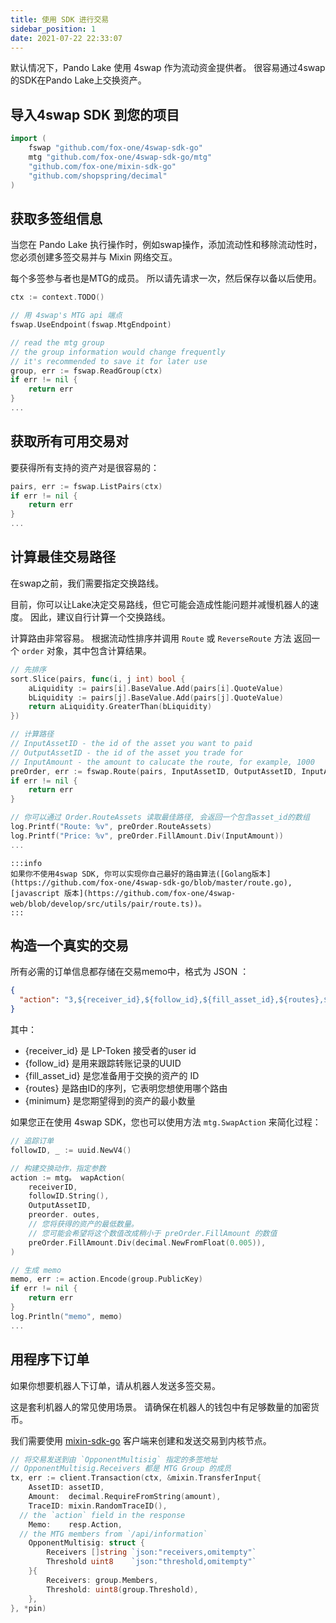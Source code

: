```yaml
---
title: 使用 SDK 进行交易
sidebar_position: 1
date: 2021-07-22 22:33:07
---
```


默认情况下，Pando Lake 使用 4swap 作为流动资金提供者。 很容易通过4swap的SDK在Pando Lake上交换资产。

## 导入4swap SDK 到您的项目

```go
import (
    fswap "github.com/fox-one/4swap-sdk-go"
    mtg "github.com/fox-one/4swap-sdk-go/mtg"
    "github.com/fox-one/mixin-sdk-go"
    "github.com/shopspring/decimal"
)
```

## 获取多签组信息

当您在 Pando Lake 执行操作时，例如swap操作，添加流动性和移除流动性时，您必须创建多签交易并与 Mixin 网络交互。

每个多签参与者也是MTG的成员。 所以请先请求一次，然后保存以备以后使用。

```go
ctx := context.TODO()

// 用 4swap's MTG api 端点
fswap.UseEndpoint(fswap.MtgEndpoint)

// read the mtg group
// the group information would change frequently
// it's recommended to save it for later use
group, err := fswap.ReadGroup(ctx)
if err != nil {
    return err
}
...
```

## 获取所有可用交易对

要获得所有支持的资产对是很容易的：

```go
pairs, err := fswap.ListPairs(ctx)
if err != nil {
    return err
}
...
```

## 计算最佳交易路径

在swap之前，我们需要指定交换路线。

目前，你可以让Lake决定交易路线，但它可能会造成性能问题并减慢机器人的速度。 因此，建议自行计算一个交换路线。

计算路由非常容易。 根据流动性排序并调用 `Route` 或 `ReverseRoute` 方法 返回一个 `order` 对象，其中包含计算结果。

```go
// 先排序
sort.Slice(pairs, func(i, j int) bool {
    aLiquidity := pairs[i].BaseValue.Add(pairs[i].QuoteValue)
    bLiquidity := pairs[j].BaseValue.Add(pairs[j].QuoteValue)
    return aLiquidity.GreaterThan(bLiquidity)
})

// 计算路径
// InputAssetID - the id of the asset you want to paid
// OutputAssetID - the id of the asset you trade for
// InputAmount - the amount to calucate the route, for example, 1000
preOrder, err := fswap.Route(pairs, InputAssetID, OutputAssetID, InputAmount)
if err != nil {
    return err
}

// 你可以通过 Order.RouteAssets 读取最佳路径, 会返回一个包含asset_id的数组
log.Printf("Route: %v", preOrder.RouteAssets)
log.Printf("Price: %v", preOrder.FillAmount.Div(InputAmount))
...
```

````mdx-code-block
:::info
如果你不使用4swap SDK, 你可以实现你自己最好的路由算法([Golang版本](https://github.com/fox-one/4swap-sdk-go/blob/master/route.go), [javascript 版本](https://github.com/fox-one/4swap-web/blob/develop/src/utils/pair/route.ts))。
:::
````

## 构造一个真实的交易

所有必需的订单信息都存储在交易memo中，格式为 JSON ：

```json
{
  "action": "3,${receiver_id},${follow_id},${fill_asset_id},${routes},${minimum}"
}
```

其中：

  - {receiver_id} 是 LP-Token 接受者的user id
  - {follow_id} 是用来跟踪转账记录的UUID
  - {fill_asset_id} 是您准备用于交换的资产的 ID
  - {routes} 是路由ID的序列，它表明您想使用哪个路由
  - {minimum} 是您期望得到的资产的最小数量

如果您正在使用 4swap SDK，您也可以使用方法 `mtg.SwapAction` 来简化过程：

```go
// 追踪订单
followID, _ := uuid.NewV4()

// 构建交换动作，指定参数
action := mtg。 wapAction(
    receiverID,
    followID.String(),
    OutputAssetID,
    preorder. outes,
    // 您将获得的资产的最低数量。
    // 您可能会希望将这个数值改成稍小于 preOrder.FillAmount 的数值
    preOrder.FillAmount.Div(decimal.NewFromFloat(0.005)),
)

// 生成 memo
memo, err := action.Encode(group.PublicKey)
if err != nil {
    return err
}
log.Println("memo", memo)
...

```

## 用程序下订单

如果你想要机器人下订单，请从机器人发送多签交易。

这是套利机器人的常见使用场景。 请确保在机器人的钱包中有足够数量的加密货币。

我们需要使用 [mixin-sdk-go](https://github.com/fox-one/mixin-sdk-go) 客户端来创建和发送交易到内核节点。

```go
// 将交易发送到由 `OpponentMultisig` 指定的多签地址 
// OpponentMultisig.Receivers 都是 MTG Group 的成员
tx, err := client.Transaction(ctx, &mixin.TransferInput{
    AssetID: assetID,
    Amount:  decimal.RequireFromString(amount),
    TraceID: mixin.RandomTraceID(),
  // the `action` field in the response
    Memo:    resp.Action,
  // the MTG members from `/api/information`
    OpponentMultisig: struct {
        Receivers []string `json:"receivers,omitempty"`
        Threshold uint8    `json:"threshold,omitempty"`
    }{
        Receivers: group.Members,
        Threshold: uint8(group.Threshold),
    },
}, *pin)
```
